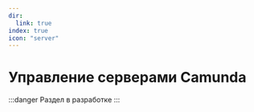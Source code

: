 ```yaml
---
dir:
  link: true
index: true
icon: "server"
---
```


# Управление серверами Camunda
:::danger
Раздел в разработке
:::
